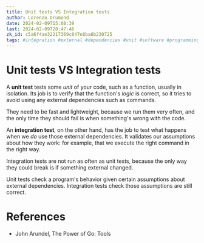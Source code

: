 ```yaml
---
title: Unit tests VS Integration tests
author: Lorenzo Drumond
date: 2024-02-09T15:08:39
last: 2024-02-09T20:47:46
zk_id: c5a6f4ae32217369c647e8ba6b230725
tags: #integration #external #dependencies #unit #software #programming #safe #tests
---
```



# Unit tests VS Integration tests
A __unit test__ tests some _unit_ of your code, such as a function, usually in isolation. Its job is to verify that the function's _logic_ is correct, so it tries to avoid using any external dependencies such as commands.

They need to be fast and lightweight, because we run them very often, and the only time they should fail is when something's wrong with the code.

An __integration test__, on the other hand, has the job to test what happens when we _do_ use those external dependencies. It validates our assumptions about how they work: for example, that we execute the right command in the right way.

Integration tests are not run as often as unit tests, because the only way they could break is if something external changed.


Unit tests check a program's behavior given certain assumptions about external dependencies. Integration tests check those assumptions are still correct.

# References
- John Arundel, The Power of Go: Tools
